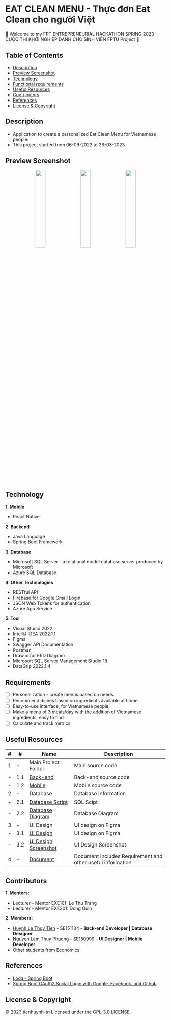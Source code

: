 # EAT CLEAN MENU - Thực đơn Eat Clean cho người Việt

:wave: Welcome to my FPT ENTREPRENEURIAL HACKATHON SPRING 2023 - CUỘC THI KHỞI NGHIỆP DÀNH CHO SINH VIÊN FPTU Project :wave:

## Table of Contents
- [Description](#description)
- [Preview Screenshot](#preview-screenshot)
- [Technology](#technology)
- [Functional requirements](#functional-requirements)
- [Useful Resources](#useful-resources)
- [Contributors](#contributors)
- [References](#references)
- [License & Copyright](#license--copyright)

## Description
- Application to create a personalized Eat Clean Menu for Vietnamese people.
- This project started from 06-09-2022 to 26-03-2023

## Preview Screenshot

<div align="center">
  <img src="https://raw.githubusercontent.com/tienhuynh-tn/eat-clean-menu-back-end/main/UI/Daily%20Menu%20-%201.png" width="25%"></img> &nbsp;&nbsp; <img src="https://raw.githubusercontent.com/tienhuynh-tn/eat-clean-menu-back-end/main/UI/Cook.png" alt="" width="25%"></img> &nbsp;&nbsp; <img src="https://raw.githubusercontent.com/tienhuynh-tn/eat-clean-menu-back-end/main/UI/Setting-1.png" alt="" width="25%"></img>
</div>
  
## Technology
**1. Mobile**
  - React Native

**2. Backend**
  - Java Language
  - Spring Boot Framework

**3. Database**
  - Microsoft SQL Server - a relational model database server produced by Microsoft
  - Azure SQL Database

**4. Other Technologies**
- RESTful API
- Firebase for Google Gmail Login
- JSON Web Tokens for authentication
- Azure App Service

**5. Tool**
  - Visual Studio 2022
  - IntelliJ IDEA 2022.1.1
  - Figma
  - Swagger API Documentation
  - Postman
  - Draw.io for ERD Diagram
  - Microsoft SQL Server Management Studio 18
  - DataGrip 2022.1.4

## Requirements

- [ ] Personalization - create menus based on needs.
- [ ] Recommend dishes based on ingredients available at home.
- [ ] Easy-to-use interface, for Vietnamese people.
- [ ] Make a menu of 3 meals/day with the addition of Vietnamese ingredients, easy to find.
- [ ] Calculate and track metrics

## Useful Resources

#| #| Name | Description
-| -| ---- | -----------
1| -| Main Project Folder | Main source code
-| 1.1| [Back-end](https://github.com/tienhuynh-tn/eat-clean-menu-back-end) | Back-end source code
-| 1.2| [Mobile](https://github.com/HAPPY-3-FRIENDS/eat-clean-menu-mobile) | Mobile source code
2| -| Database | Database Information
-| 2.1| [Database Script](https://github.com/tienhuynh-tn/eat-clean-menu-back-end/blob/main/Database/eat-clean-menu-database-script.sql) | SQL Scipt
-| 2.2| [Database Diagram](https://raw.githubusercontent.com/tienhuynh-tn/eat-clean-menu-back-end/main/Database/ecm.png) | Database Diagram
3| -| UI Design | UI design on Figma
-| 3.1| [UI Design](https://www.figma.com/proto/FzTW9gXTRo53RzKKgxVrp4/Eat-Clean?node-id=13-1257&scaling=scale-down&page-id=0%3A1&starting-point-node-id=13%3A1257) | UI design on Figma
-| 3.2| [UI Design Screenshot](https://github.com/tienhuynh-tn/eat-clean-menu-back-end/tree/main/UI) | UI Design Screenshot
4| -| [Document](https://github.com/tienhuynh-tn/eat-clean-menu-back-end/blob/main/Document/ECM%20-%20Th%E1%BB%B1c%20%C4%91%C6%A1n%20Eat%20Clean%20cho%20ng%C6%B0%E1%BB%9Di%20Vi%E1%BB%87t.pdf) | Document includes Requirement and other useful information

## Contributors
**1. Mentors:**
- Lecturer - Mentor EXE101: Le Thu Trang
- Lecturer - Mentor EXE201: Dong Quin

**2. Members:**
- [Huynh Le Thuy Tien](https://github.com/tienhuynh-tn) - SE151104 - **Back-end Developer | Database Designer**
- [Nguyen Lam Thuy Phuong](https://github.com/nguyenlamthuyphuong25) - 	SE150999 - **UI Designer | Mobile Developer**
- Other students from Economics

## References
- [Loda - Spring Boot](https://loda.me/courses/spring-boot)
- [Spring Boot OAuth2 Social Login with Google, Facebook, and Github](https://www.callicoder.com/spring-boot-security-oauth2-social-login-part-1/)

## License & Copyright
&copy; 2023 tienhuynh-tn Licensed under the [GPL-3.0 LICENSE](https://github.com/tienhuynh-tn/eat-clean-menu-back-end/blob/main/LICENSE).
